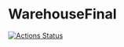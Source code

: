 # WarehouseFinal

[![Actions Status](https://github.com/maaaaks1906/WarehouseFinal/workflows/Java%20CI%20with%20Maven/badge.svg)](https://github.com/maaaaks1906/WarehouseFinal/workflows)
